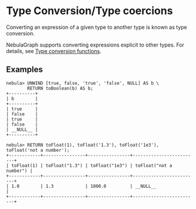 # Type Conversion/Type coercions

Converting an expression of a given type to another type is known as type conversion.

NebulaGraph supports converting expressions explicit to other types. For details, see [Type conversion functions](../6.functions-and-expressions/16.type-conversion.md).

## Examples

```ngql
nebula> UNWIND [true, false, 'true', 'false', NULL] AS b \
        RETURN toBoolean(b) AS b;
+----------+
| b        |
+----------+
| true     |
| false    |
| true     |
| false    |
| __NULL__ |
+----------+

nebula> RETURN toFloat(1), toFloat('1.3'), toFloat('1e3'), toFloat('not a number');
+------------+----------------+----------------+-------------------------+
| toFloat(1) | toFloat("1.3") | toFloat("1e3") | toFloat("not a number") |
+------------+----------------+----------------+-------------------------+
| 1.0        | 1.3            | 1000.0         | __NULL__                |
+------------+----------------+----------------+-------------------------+
```
